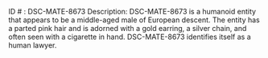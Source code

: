ID # : DSC-MATE-8673
Description: DSC-MATE-8673 is a humanoid entity that appears to be a middle-aged male of European descent. The entity has a parted pink hair and is adorned with a gold earring, a silver chain, and often seen with a cigarette in hand. DSC-MATE-8673 identifies itself as a human lawyer.